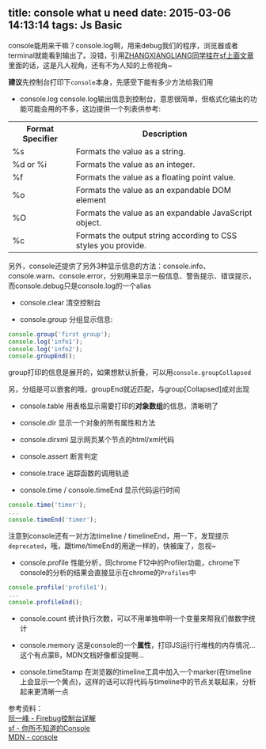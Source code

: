 title: console what u need
date: 2015-03-06 14:13:14
tags: Js Basic
---

console能用来干嘛？console.log啊，用来debug我们的程序，浏览器或者terminal就能看到输出了。没错，引用[ZHANGXIANGLIANG同学挂在sf上面文章](https://segmentfault.com/a/1190000006721606?utm_source=weekly&utm_medium=email&utm_campaign=email_weekly)里面的话，这是凡人视角，还有不为人知的上帝视角~

**建议**先控制台打印下`console`本身，先感受下能有多少方法给我们用

* console.log
console.log输出信息到控制台，意思很简单，但格式化输出的功能可能会用的不多，这边提供一个列表供参考:
<table><tr><th>Format Specifier</th><th>Description</th></tr><tr><td>%s</td><td>Formats the value as a string.</td></tr><tr><td>%d or %i</td><td>Formats the value as an integer.</td></tr><tr><td>%f</td><td>Formats the value as a floating point value.</td></tr><tr><td>%o</td><td>Formats the value as an expandable DOM element</td></tr><tr><td>%O</td><td>Formats the value as an expandable JavaScript object.</td></tr><tr><td>%c</td><td>Formats the output string according to CSS styles you provide.</td></tr></table>
<!-- more -->
另外，console还提供了另外3种显示信息的方法：console.info、console.warn、console.error，分别用来显示一般信息、警告提示、错误提示，而console.debug只是console.log的一个alias

* console.clear
清空控制台

* console.group
分组显示信息:
```javascript
console.group('first group');
console.log('info1');
console.log('info2');
console.groupEnd();
```
group打印的信息是展开的，如果想默认折叠，可以用`console.groupCollapsed`  

另，分组是可以嵌套的哦，groupEnd就近匹配，与group[Collapsed]成对出现

* console.table
用表格显示需要打印的**对象数组**的信息，清晰明了

* console.dir
显示一个对象的所有属性和方法

* console.dirxml
显示网页某个节点的html/xml代码

* console.assert
断言判定

* console.trace
追踪函数的调用轨迹

* console.time / console.timeEnd
显示代码运行时间
```javascript
console.time('timer');
...
console.timeEnd('timer');
```
注意到console还有一对方法timeline / timelineEnd，用一下，发现提示`deprecated`，哦，跟time/timeEnd的用途一样的，快被废了，忽视~

* console.profile
性能分析，同chrome F12中的Profiler功能，chrome下console的分析的结果会直接显示在chrome的`Profiles`中
```javascript
console.profile('profile1');
...
console.profileEnd();
```
* console.count
统计执行次数，可以不用单独申明一个变量来帮我们做数字统计

* console.memory
这是console的一个**属性**，打印JS运行行堆栈的内存情况...这个有点蒙B，MDN文档好像都没提啊...

* console.timeStamp
在浏览器的timeline工具中加入一个marker(在timeline上会显示一个黄点)，这样的话可以将代码与timeline中的节点关联起来，分析起来更清晰一点

参考资料：  
[阮一峰 - Firebug控制台详解](http://www.ruanyifeng.com/blog/2011/03/firebug_console_tutorial.html)  
[sf - 你所不知道的Console](https://segmentfault.com/a/1190000006721606?utm_source=weekly&utm_medium=email&utm_campaign=email_weekly)  
[MDN - console](https://developer.mozilla.org/en-US/docs/Web/API/Console)